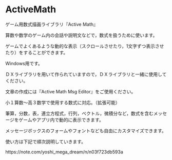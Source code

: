 # ActiveMath
<p>ゲーム用数式描画ライブラリ『Active Math』</p>
<p>算数や数学のゲーム内の会話や説明文などで，数式を扱うために使います。</p>
<p>ゲームでよくあるような動的な表示（スクロールさせたり，1文字ずつ表示させたり）をすることができます。</p>
<p>Windows用です。</p>
<p>ＤＸライブラリを用いて作られていますので，ＤＸライブラリと一緒に使用してください。</p>
<p>文章の作成には『Active Math Msg Editor』をご使用ください。</p>
<p>小１算数～高３数学で使用する数式に対応。（拡張可能）</p>
<p>筆算，分数，表，連立方程式，行列，ベクトル，微積分など，数式を含むメッセージをゲームやアプリ内で動的に表示できます。</p>
<p>メッセージボックスのフォームやフォントなども自由にカスタマイズできます。</p>
<p>使い方は下記で順次説明していきます。</p>
https://note.com/yoshi_mega_dream/n/n03f723db593a
